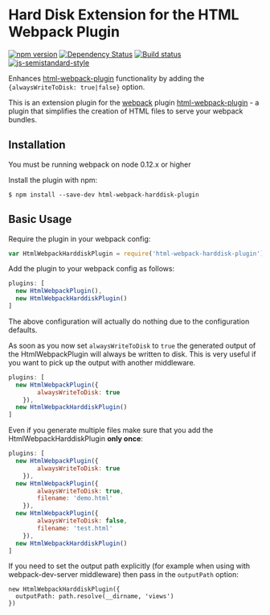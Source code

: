 Hard Disk Extension for the HTML Webpack Plugin
========================================
[![npm version](https://badge.fury.io/js/html-webpack-harddisk-plugin.svg)](http://badge.fury.io/js/html-webpack-harddisk-plugin) [![Dependency Status](https://david-dm.org/jantimon/html-webpack-harddisk-plugin.svg)](https://david-dm.org/jantimon/html-webpack-harddisk-plugin) [![Build status](https://travis-ci.org/jantimon/html-webpack-harddisk-plugin.svg)](https://travis-ci.org/jantimon/html-webpack-harddisk-plugin) [![js-semistandard-style](https://img.shields.io/badge/code%20style-semistandard-brightgreen.svg?style=flat-square)](https://github.com/Flet/semistandard)

Enhances [html-webpack-plugin](https://github.com/ampedandwired/html-webpack-plugin)
functionality by adding the `{alwaysWriteToDisk: true|false}` option.

This is an extension plugin for the [webpack](http://webpack.github.io) plugin [html-webpack-plugin](https://github.com/ampedandwired/html-webpack-plugin) - a plugin that simplifies the creation of HTML files to serve your webpack bundles.

Installation
------------
You must be running webpack on node 0.12.x or higher

Install the plugin with npm:
```shell
$ npm install --save-dev html-webpack-harddisk-plugin
```

Basic Usage
-----------
Require the plugin in your webpack config:

```javascript
var HtmlWebpackHarddiskPlugin = require('html-webpack-harddisk-plugin');
```

Add the plugin to your webpack config as follows:

```javascript
plugins: [
  new HtmlWebpackPlugin(),
  new HtmlWebpackHarddiskPlugin()
]  
```
The above configuration will actually do nothing due to the configuration defaults.

As soon as you now set `alwaysWriteToDisk` to `true` the generated output of the HtmlWebpackPlugin will
always be written to disk. This is very useful if you want to pick up the output with another middleware.
```javascript
plugins: [
  new HtmlWebpackPlugin({
		alwaysWriteToDisk: true
	}),
  new HtmlWebpackHarddiskPlugin()
]  
```

Even if you generate multiple files make sure that you add the HtmlWebpackHarddiskPlugin **only once**:

```javascript
plugins: [
  new HtmlWebpackPlugin({
		alwaysWriteToDisk: true
	}),
  new HtmlWebpackPlugin({
		alwaysWriteToDisk: true,
		filename: 'demo.html'
	}),
  new HtmlWebpackPlugin({
		alwaysWriteToDisk: false,
		filename: 'test.html'
	}),
  new HtmlWebpackHarddiskPlugin()
]  
```

If you need to set the output path explicitly (for example when using with webpack-dev-server middleware) then pass in the `outputPath` option:

```
new HtmlWebpackHarddiskPlugin({
  outputPath: path.resolve(__dirname, 'views')
})
```
